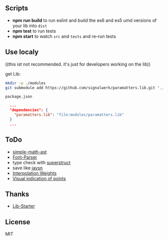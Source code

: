 ## Scripts
* **npm run build** to run eslint and build the es6 and es5 umd versions of your lib into `dist`
* **npm test** to run tests
* **npm start** to watch `src` and `tests` and re-run tests

## Use localy
((this ist not recommended. it's just for developers working on the lib))

get Lib:
```sh
mkdir -p ./modules
git submodule add https://github.com/signalwerk/paramatters.lib.git "./modules/paramatters.lib"
```


`package.json`

```json
  ...
  "dependencies": {
    "paramatters.lib": "file:modules/paramatters.lib"
  }
  ...
```


## ToDo
* [simple-math-ast](https://github.com/Flyr1Q/simple-math-ast)
* [Font-Parser](https://github.com/yWorks/jsPDF/blob/master/src/libs/ttffont.js)
* type check with [superstruct](https://github.com/ianstormtaylor/superstruct)
* save like [jaysn](https://github.com/lowsprofile/jaysn)
* [Interpolation Weights](https://github.com/jpt/font-scripts/blob/master/Glyphs/Family%20Weights%20Calculator.py#L167-L177)
* [Visual indication of points](https://2019.kerning.it/img/2019/ws/maag/maag-1.jpg)

## Thanks
* [Lib-Starter](https://github.com/w8r/rollup-buble-mocha-boilerplate)

## License
MIT

